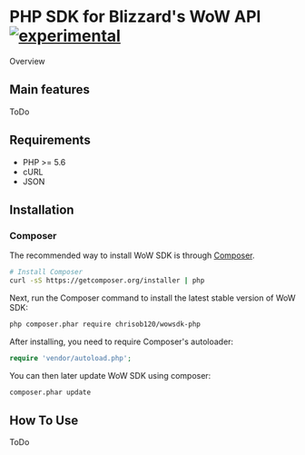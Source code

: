 # PHP SDK for Blizzard's WoW API [![experimental](http://badges.github.io/stability-badges/dist/experimental.svg)](http://github.com/badges/stability-badges)

Overview

## Main features

ToDo

## Requirements

* PHP >= 5.6
* cURL
* JSON

## Installation

### Composer

The recommended way to install WoW SDK is through
[Composer](http://getcomposer.org).

```bash
# Install Composer
curl -sS https://getcomposer.org/installer | php
```

Next, run the Composer command to install the latest stable version of WoW SDK:

```bash
php composer.phar require chrisob120/wowsdk-php
```

After installing, you need to require Composer's autoloader:

```php
require 'vendor/autoload.php';
```

You can then later update WoW SDK using composer:

 ```bash
composer.phar update
 ```

## How To Use

ToDo
